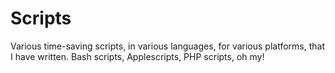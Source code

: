 Scripts
=======

Various time-saving scripts, in various languages, for various platforms, that I have written.  Bash scripts, Applescripts, PHP scripts, oh my!
